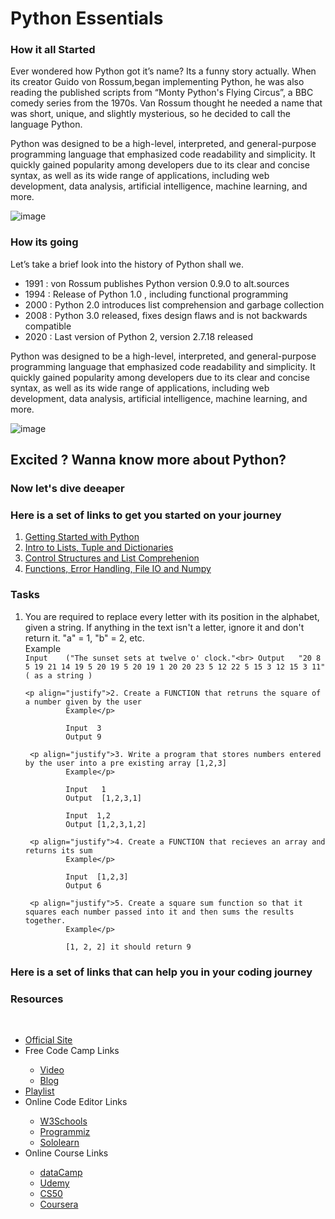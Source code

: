 # Python Essentials

### How it all Started

Ever wondered how Python got it’s name? Its a funny story actually. When its creator Guido von Rossum,began implementing Python, he was also reading the published scripts from “Monty Python's Flying Circus”, a BBC comedy series from the 1970s. Van Rossum thought he needed a name that was short, unique, and slightly mysterious, so he decided to call the language Python.

Python was designed to be a high-level, interpreted, and general-purpose programming language that emphasized code readability and simplicity. It quickly gained popularity among developers due to its clear and concise syntax, as well as its wide range of applications, including web development, data analysis, artificial intelligence, machine learning, and more.

![image](https://user-images.githubusercontent.com/112563080/226271186-ccd330cc-d649-4ffe-b35d-4faf9562a090.png)

### How its going

Let’s take a brief look into the history of Python shall we. 
        <ul>
            <li>1991 : von Rossum publishes Python version 0.9.0 to alt.sources</li>
            <li>1994 : Release of Python 1.0 , including functional programming</li>
            <li>2000 : Python 2.0 introduces list comprehension and garbage collection</li>
            <li>2008 : Python 3.0 released, fixes design flaws and is not backwards compatible
            <li>2020 : Last version of Python 2, version 2.7.18 released</li>
        </ul> 
        Python was designed to be a high-level, interpreted, and general-purpose programming language that emphasized code readability and simplicity. It quickly gained popularity among developers due to its clear and concise syntax, as well as its wide range of applications, including web development, data analysis, artificial intelligence, machine learning, and more.

![image](https://user-images.githubusercontent.com/112563080/226270888-745ffc81-ecc1-4286-bac1-8d10f97321ad.png)


## Excited ? Wanna know more about Python?

### Now let's dive deeaper 

### Here is a set of links to get you started on your journey

<ol>
         <li> <a href="https://drive.google.com/file/d/1TPuQv_UUNWriyszGdcahMiaJBjszrzI6/view?usp=share_link" title="Introduction">Getting Started with Python</a> </li>
         <li> <a href="https://drive.google.com/file/d/1RDoHLUZBiOsvZqtQ1JVbMA-5nLsq9AX_/view?usp=share_link" title="Basics">Intro to Lists, Tuple and Dictionaries</a> </li>
         <li> <a href="https://drive.google.com/file/d/1v9987Qdyb2OK3PX7KaOE885eM38ouXmO/view?usp=share_link" title="Intermediate">Control Structures and List Comprehenion</a> </li>
         <li> <a href="https://drive.google.com/file/d/1w-UHiQOn7tcKLOf8At5Pxj88p5_akRBz/view?usp=share_link" title="Advanced">Functions, Error Handling, File IO and Numpy</a> </li>

</ol>

### Tasks

1. You are required to replace every letter with its position in the alphabet, given a string. If anything in the text isn't a letter, ignore it and don't return it. "a" = 1, "b" = 2, etc.<br>
                Example<br>
                ```Input    ("The sunset sets at twelve o' clock."<br>
                Output   "20 8 5 19 21 14 19 5 20 19 5 20 19 1 20 20 23 5 12 22 5 15 3 12 15 3 11" ( as a string )
                ```
                
       <p align="justify">2. Create a FUNCTION that retruns the square of a number given by the user
                Example</p>
                
                Input  3                
                Output 9   
                
        <p align="justify">3. Write a program that stores numbers entered by the user into a pre existing array [1,2,3]
                Example</p>
                
                Input   1                
                Output  [1,2,3,1]
                
                Input  1,2                
                Output [1,2,3,1,2]  
                
        <p align="justify">4. Create a FUNCTION that recieves an array and returns its sum
                Example</p>  
                
                Input  [1,2,3]               
                Output 6    
                
        <p align="justify">5. Create a square sum function so that it squares each number passed into it and then sums the results together.
                Example</p>
                
                [1, 2, 2] it should return 9

        

### Here is a set of links that can help you in your coding journey

<h3>Resources</h3> 
    <br>
    <ul>
        <li> <a href="https://www.python.org/about/gettingstarted/" title="The best start for a beginner to Python">Official Site</a> </li>
        <li> Free Code Camp Links </li>
          <ul>
              <li> <a href="https://www.youtube.com/watch?v=8124kv-632k" title="Python Tutorial for Beginners">Video</a> </li>
              <li> <a href="https://www.freecodecamp.org/news/learning-python-from-zero-to-hero-120ea540b567/" title="Python Course for Beginners">Blog</a> </li>
          </ul>
        <li> <a href="https://youtube.com/playlist?list=PL-osiE80TeTt2d9bfVyTiXJA-UTHn6WwU" title="A comprehencive playlisst to begin in Python">Playlist</a> </li>
        <li> Online Code Editor Links </li>
          <ul>
              <li> <a href="https://www.w3schools.com/python/default.asp" title="Python Course for Beginners">W3Schools</a> </li>
              <li> <a href="https://www.programiz.com/python-programming" title="Python Course for Beginners">Programmiz</a> </li>
              <li> <a href="https://www.sololearn.com/learn/courses/python-introduction" title="Python Course for Beginners">Sololearn</a> </li>
          </ul>
        <li> Online Course Links </li>
          <ul>
              <li> <a href="https://rb.gy/unmfe0" title="Python Course for Beginners">dataCamp</a> </li>
              <li> <a href="https://www.udemy.com/topic/python/free/" title="Python Course for Beginners">Udemy</a> </li>
              <li> <a href="https://www.edx.org/course/cs50s-introduction-to-programming-with-python" title="Python Course for Beginners">CS50</a> </li>
              <li> <a href="https://rb.gy/p2ssjn" title="Python Course for Beginners">Coursera</a> </li>
          </ul>
    </ul>

